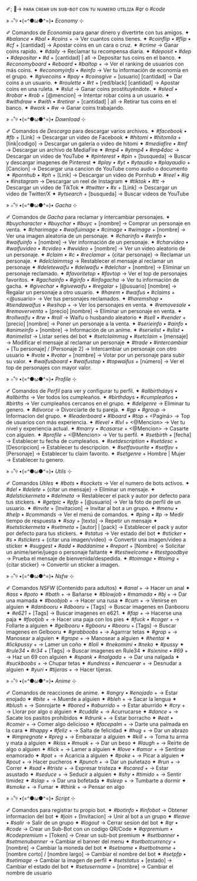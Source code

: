 ✐; 💎→ ᴘᴀʀᴀ ᴄʀᴇᴀʀ ᴜɴ sᴜʙ-ʙᴏᴛ ᴄᴏɴ ᴛᴜ ɴᴜᴍᴇʀᴏ ᴜᴛɪʟɪᴢᴀ *#qr* o *#code*

»  ⊹˚୨ •(=^●ω●^=)•  *Economy* ⊹

✐ Comandos de *Economia* para ganar dinero y divertirte con tus amigos.
✦ *#balance • #bal • #coins* + <usuario>
→ Ver cuantos coins tienes.
✦ *#coinflip • #flip • #cf* + [cantidad]
→ Apostar coins en un cara o cruz.
✦ *#crime*
→ Ganar coins rapido.
✦ *#daily*
→ Reclamar tu recompensa diaria.
✦ *#deposit • #dep • #depositar • #d* + [cantidad] | all
→ Depositar tus coins en el banco.
✦ *#economyboard • #eboard • #baltop* + <pagina>
→ Ver el ranking de usuarios con más coins.
✦ *#economyinfo • #einfo*
→ Ver tu información de economía en el grupo.
✦ *#givecoins • #pay • #coinsgive* + [usuario] [cantidad]
→ Dar coins a un usuario.
✦ *#roulette • #rt* + [red/black] [cantidad]
→ Apostar coins en una ruleta.
✦ *#slut*
→ Ganar coins prostituyéndote.
✦ *#steal • #robar • #rob* + [@mencion]
→ Intentar robar coins a un usuario.
✦ *#withdraw • #with • #retirar* + [cantidad] | all
→ Retirar tus coins en el banco.
✦ *#work • #w*
→ Ganar coins trabajando.

»  ⊹˚୨ •(=^●ω●^=)•  *Download* ⊹

✐ Comandos de *Descarga* para descargar varios archivos.
✦ *#facebook • #fb* + [Link]
→ Descargar un video de Facebook
✦ *#hitomi • #hitomila* + [link|codigo]
→ Descargar un galería o video de hitomi
✦ *#mediafire • #mf*
→ Descargar un archivo de MediaFire
✦ *#mp4 • #ytmp4 • #mp4doc*
→ Descargar un video de YouTube
✦ *#pinterest • #pin* + [busqueda]
→ Buscar y descargar imagenes de Pinterest
✦ *#play • #yt • #ytaudio • #playaudio* + [Cancion]
→ Descargar una cancion de YouTube como audio o documento
✦ *#pornhub • #ph* + [Link]
→ Descargar un video de Pornhub
✦ *#reel • #ig • #instagram*
→ Descargar un reel de Instagram
✦ *#tiktok • #tt*
→ Descargar un video de TikTok
✦ *#twitter • #x* + [Link]
→ Descargar un video de Twitter/X
✦ *#ytsearch* + [busqueda]
→ Buscar videos de YouTube

»  ⊹˚୨ •(=^●ω●^=)•  *Gacha* ⊹

✐ Comandos de *Gacha* para reclamar y intercambiar personajes.
✦ *#buycharacter • #buychar • #buyc* + [nombre]
→ Comprar un personaje en venta.
✦ *#charimage • #waifuimage • #cimage • #wimage* + [nombre]
→ Ver una imagen aleatoria de un personaje.
✦ *#charinfo • #winfo • #waifuinfo* + [nombre]
→ Ver información de un personaje.
✦ *#charvideo • #waifuvideo • #cvideo • #wvideo* + [nombre]
→ Ver un video aleatorio de un personaje.
✦ *#claim • #c • #reclamar* + {citar personaje}
→ Reclamar un personaje.
✦ *#delclaimmsg*
→ Restablecer el mensaje al reclamar un personaje
✦ *#deletewaifu • #delwaifu • #delchar* + [nombre]
→ Eliminar un personaje reclamado.
✦ *#favoritetop • #favtop*
→ Ver el top de personajes favoritos.
✦ *#gachainfo • #ginfo • #infogacha*
→ Ver tu información de gacha.
✦ *#givechar • #givewaifu • #regalar* + [@usuario] [nombre]
→ Regalar un personaje a otro usuario.
✦ *#harem • #waifus • #claims* + <@usuario>
→ Ver tus personajes reclamados.
✦ *#haremshop • #tiendawaifus • #wshop* + <Pagina>
→ Ver los personajes en venta.
✦ *#removesale • #removerventa* + [precio] [nombre]
→ Eliminar un personaje en venta.
✦ *#rollwaifu • #rw • #roll*
→ Waifu o husbando aleatorio
✦ *#sell • #vender* + [precio] [nombre]
→ Poner un personaje a la venta.
✦ *#serieinfo • #ainfo • #animeinfo* + [nombre]
→ Información de un anime.
✦ *#serielist • #slist • #animelist*
→ Listar series del bot
✦ *#setclaimmsg • #setclaim* + [mensaje]
→ Modificar el mensaje al reclamar un personaje
✦ *#trade • #intercambiar* + [Tu personaje] / [Personaje 2]
→ Intercambiar un personaje con otro usuario
✦ *#vote • #votar* + [nombre]
→ Votar por un personaje para subir su valor.
✦ *#waifusboard • #waifustop • #topwaifus* + [número]
→ Ver el top de personajes con mayor valor.

»  ⊹˚୨ •(=^●ω●^=)•  *Profile* ⊹

✐ Comandos de *Perfil* para ver y configurar tu perfil.
✦ *#allbirthdays • #allbirths*
→ Ver todos los cumpleaños.
✦ *#birthdays • #cumpleaños • #births*
→ Ver cumpleaños cercanos en el grupo.
✦ *#delgenre*
→ Eliminar tu genero.
✦ *#divorce*
→ Divorciarte de tu pareja.
✦ *#gp • #group*
→ Informacion del grupo.
✦ *#leaderboard • #lboard • #top* + <Paginá>
→ Top de usuarios con más experiencia.
✦ *#level • #lvl* + <@Mencion>
→ Ver tu nivel y experiencia actual.
✦ *#marry • #casarse* + <@Mencion>
→ Casarte con alguien.
✦ *#profile* + <@Mencion>
→ Ver tu perfil.
✦ *#setbirth* + [fecha]
→ Establecer tu fecha de cumpleaños.
✦ *#setdescription • #setdesc* + [Descripcion]
→ Establecer tu descripcion.
✦ *#setfavourite • #setfav* + [Personaje]
→ Establecer tu claim favorito.
✦ *#setgenre* + Hombre | Mujer
→ Establecer tu genero.

»  ⊹˚୨ •(=^●ω●^=)•  *Utils* ⊹

✐ Comandos *Utiles*
✦ *#bots • #sockets*
→ Ver el numero de bots activos.
✦ *#del • #delete* + {citar un mensaje}
→ Eliminar un mensaje.
✦ *#delstickermeta • #delmeta*
→ Restablecer el pack y autor por defecto para tus stickers.
✦ *#getpic • #pfp* + [@usuario]
→ Ver la foto de perfil de un usuario.
✦ *#invite* + [Invitacion]
→ Invitar al bot a un grupo.
✦ *#menu • #help • #commands*
→ Ver el menú de comandos.
✦ *#ping • #p*
→ Medir tiempo de respuesta
✦ *#say* + [texto]
→ Repetir un mensaje
✦ *#setstickermeta • #setmeta* + [autor] | [pack]
→ Establecer el pack y autor por defecto para tus stickers.
✦ *#status*
→ Ver estado del bot
✦ *#sticker • #s • #stickers* + {citar una imagen/video}
→ Convertir una imagen/video a sticker
✦ *#suggest • #add • #addanime • #report* + [Nombre]
→ Solicitar un anime/serie/juego o personaje faltante
✦ *#testwelcome • #testgoodbye*
→ Prueba el mensaje de bienvenida/despedida.
✦ *#toimage • #toimg* + {citar sticker}
→ Convertir un sticker a imagen.

»  ⊹˚୨ •(=^●ω●^=)•  *Nsfw* ⊹

✐ Comandos *NSFW* (Contenido para adultos)
✦ *#anal* + <mencion>
→ Hacer un anal
✦ *#ass • #poto*
✦ *#bath* + <mencion>
→ Bañarse
✦ *#blowjob • #mamada • #bj* + <mencion>
→ Dar una mamada
✦ *#boobjob* + <mencion>
→ Hacer una rusa
✦ *#cum* + <mencion>
→ Venirse en alguien
✦ *#danbooru • #dbooru* + [Tags]
→ Buscar imagenes en Danbooru
✦ *#e621* + [Tags]
→ Buscar imagenes en e621.
✦ *#fap* + <mencion>
→ Hacerse una paja
✦ *#footjob* + <mencion>
→ Hacer una paja con los pies
✦ *#fuck • #coger* + <mencion>
→ Follarte a alguien
✦ *#gelbooru • #gbooru • #booru* + [Tags]
→ Buscar imagenes en Gelbooru
✦ *#grabboobs* + <mencion>
→ Agarrrar tetas
✦ *#grop* + <mencion>
→ Manosear a alguien
✦ *#grope* + <mencion>
→ Manosear a alguien
✦ *#hentai*
✦ *#lickpussy* + <mencion>
→ Lamer un coño
✦ *#loli*
✦ *#nekomimi • #neko*
✦ *#pussy*
✦ *#rule34 • #r34* + [Tags]
→ Buscar imagenes en Rule34
✦ *#sixnine • #69* + <mencion>
→ Haz un 69 con alguien
✦ *#spank • #nalgada* + <mencion>
→ Dar una nalgada
✦ *#suckboobs* + <mencion>
→ Chupar tetas
✦ *#undress • #encuerar* + <mencion>
→ Desnudar a alguien
✦ *#yuri • #tijeras* + <mencion>
→ Hacer tijeras.

»  ⊹˚୨ •(=^●ω●^=)•  *Anime* ⊹

✐ Comandos de reacciones de anime.
✦ *#angry • #enojado* + <mencion>
→ Estar enojado
✦ *#bite* + <mencion>
→ Muerde a alguien
✦ *#bleh* + <mencion>
→ Sacar la lengua
✦ *#blush* + <mencion>
→ Sonrojarte
✦ *#bored • #aburrido* + <mencion>
→ Estar aburrido
✦ *#cry* + <mencion>
→ Llorar por algo o alguien
✦ *#cuddle* + <mencion>
→ Acurrucarse
✦ *#dance* + <mencion>
→ Sacate los pasitos prohíbidos
✦ *#drunk* + <mencion>
→ Estar borracho
✦ *#eat • #comer* + <mencion>
→ Comer algo delicioso
✦ *#facepalm* + <mencion>
→ Darte una palmada en la cara
✦ *#happy • #feliz* + <mencion>
→ Salta de felicidad
✦ *#hug* + <mencion>
→ Dar un abrazo
✦ *#impregnate • #preg* + <mencion>
→ Embarazar a alguien
✦ *#kill* + <mencion>
→ Toma tu arma y mata a alguien
✦ *#kiss • #muak* + <mencion>
→ Dar un beso
✦ *#laugh* + <mencion>
→ Reírte de algo o alguien
✦ *#lick* + <mencion>
→ Lamer a alguien
✦ *#love • #amor* + <mencion>
→ Sentirse enamorado
✦ *#pat* + <mencion>
→ Acaricia a alguien
✦ *#poke* + <mencion>
→ Picar a alguien
✦ *#pout* + <mencion>
→ Hacer pucheros
✦ *#punch* + <mencion>
→ Dar un puñetazo
✦ *#run* + <mencion>
→ Correr
✦ *#sad • #triste* + <mencion>
→ Expresar tristeza
✦ *#scared* + <mencion>
→ Estar asustado
✦ *#seduce* + <mencion>
→ Seducir a alguien
✦ *#shy • #timido* + <mencion>
→ Sentir timidez
✦ *#slap* + <mencion>
→ Dar una bofetada
✦ *#sleep* + <mencion>
→ Tumbarte a dormir
✦ *#smoke* + <mencion>
→ Fumar
✦ *#think* + <mencion>
→ Pensar en algo

»  ⊹˚୨ •(=^●ω●^=)•  *Script* ⊹

✐ Comandos para registrar tu propio bot.
✦ *#botinfo • #infobot*
→ Obtener informacion del bot
✦ *#join* + [Invitacion]
→ Unir al bot a un grupo
✦ *#leave • #salir*
→ Salir de un grupo
✦ *#logout*
→ Cerrar sesion del bot
✦ *#qr • #code*
→ Crear un Sub-Bot con un codigo QR/Code
✦ *#qrpremium • #codepremium* + [Token]
→ Crear un sub-bot premium
✦ *#setbanner • #setmenubanner*
→ Cambiar el banner del menu
✦ *#setbotcurrency* + [nombre]
→ Cambiar la moneda del bot
✦ *#setname • #setbotname* + [nombre corto] / [nombre largo]
→ Cambiar el nombre del bot
✦ *#setpfp • #setimage*
→ Cambiar la imagen de perfil
✦ *#setstatus* + [estado]
→ Cambiar el estado del bot
✦ *#setusername* + [nombre]
→ Cambiar el nombre de usuario
